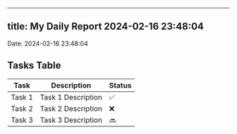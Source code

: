 
---
title: My Daily Report 2024-02-16 23:48:04
---

Date: 2024-02-16 23:48:04

## Tasks Table

| Task | Description | Status |
|------|-------------|--------|
| Task 1 | Task 1 Description | ✅ |
| Task 2 | Task 2 Description | ❌ |
| Task 3 | Task 3 Description | 🔜 |
